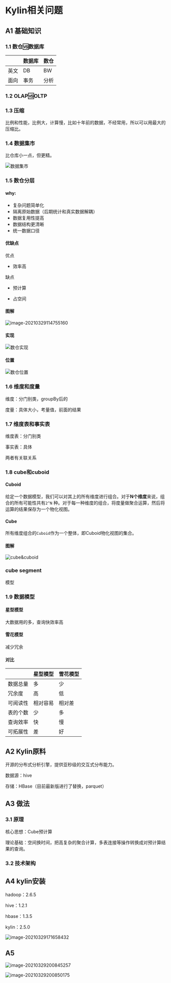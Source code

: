 # Kylin相关问题

## A1 基础知识

### 1.1 数仓:vs:数据库

|      | 数据库 | 数仓 |
| ---- | ------ | ---- |
| 英文 | DB     | BW   |
| 面向 | 事务   | 分析 |



### 1.2 OLAP:vs:OLTP



### 1.3 压缩

比例和性能，比例大，计算慢，比如十年前的数据，不经常用，所以可以用最大的压缩比。

### 1.4 数据集市

比仓库小一点，但更精。

![数据集市](Kylin%E7%9B%B8%E5%85%B3%E9%97%AE%E9%A2%98.assets/%E6%95%B0%E6%8D%AE%E9%9B%86%E5%B8%82.png)

### 1.5 数仓分层

#### why:

+ 复杂问题简单化
+ 隔离原始数据（后期统计和真实数据解耦）
+ 数据复用性提高
+ 数据结构更清晰
+ 统一数据口径

#### 优缺点

优点

+ 效率高

缺点

+ 预计算

+ 占空间

#### 图解

![image-20210329114755160](Kylin%E7%9B%B8%E5%85%B3%E9%97%AE%E9%A2%98.assets/image-20210329114755160.png)

#### 实现

![数仓实现](Kylin%E7%9B%B8%E5%85%B3%E9%97%AE%E9%A2%98.assets/%E6%95%B0%E4%BB%93%E5%AE%9E%E7%8E%B0.png)

#### 位置

![数仓位置](Kylin%E7%9B%B8%E5%85%B3%E9%97%AE%E9%A2%98.assets/%E6%95%B0%E4%BB%93%E4%BD%8D%E7%BD%AE-1617007200393.png)

### 1.6 维度和度量

维度：分门别类，groupBy后的

度量：具体大小，考量值，前面的结果

### 1.7 维度表和事实表

维度表：分门别类

事实表：具体

两者有关联关系

### 1.8 cube和cuboid

#### Cuboid

给定一个数据模型，我们可以对其上的所有维度进行组合。对于**N个维度**来说，组合的所有可能性共有`2^N` 种。对于每一种维度的组合，将度量做聚合运算，然后将运算的结果保存为一个物化视图。

#### Cube

所有维度组合的`Cuboid`作为一个整体，即Cuboid物化视图的集合。

#### 图解

![cube&cuboid](Kylin%E7%9B%B8%E5%85%B3%E9%97%AE%E9%A2%98.assets/cube&cuboid.png)



### cube segment

模型

### 1.9 数据模型

#### 星型模型

大数据用的多，查询快效率高

#### 雪花模型

减少冗余

#### 对比

|          | 星型模型 | 雪花模型 |
| -------- | -------- | -------- |
| 数据总量 | 多       | 少       |
| 冗余度   | 高       | 低       |
| 可阅读性 | 相对容易 | 相对差   |
| 表的个数 | 少       | 多       |
| 查询效率 | 快       | 慢       |
| 可拓展性 | 差       | 好       |



## A2 Kylin原料

开源的分布式分析引擎，提供亚秒级的交互式分布能力。

数据源：hive

存储：HBase（目前最新版进行了替换，parquet）

## A3 做法

### 3.1 原理

核心思想：Cube预计算

理论基础：空间换时间，把高复杂的聚合计算，多表连接等操作转换成对预计算结果的查询。

### 3.2 技术架构



## A4 kylin安装

hadoop：2.6.5

hive：1.2.1

hbase：1.3.5

kylin：2.5.0

![image-20210329171658432](Kylin%E7%9B%B8%E5%85%B3%E9%97%AE%E9%A2%98.assets/image-20210329171658432.png)

## A5 

![image-20210329200845257](Kylin%E7%9B%B8%E5%85%B3%E9%97%AE%E9%A2%98.assets/image-20210329200845257.png)



![image-20210329200850175](Kylin%E7%9B%B8%E5%85%B3%E9%97%AE%E9%A2%98.assets/image-20210329200850175.png)

